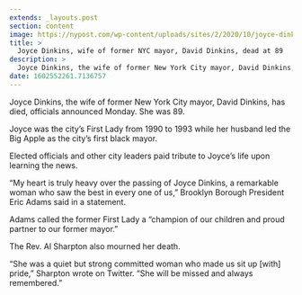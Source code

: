 ```yaml
--- 
extends: _layouts.post 
section: content 
image: https://nypost.com/wp-content/uploads/sites/2/2020/10/joyce-dinkins.jpg?quality=90&strip=all&w=1200 
title: > 
  Joyce Dinkins, wife of former NYC mayor, David Dinkins, dead at 89 
description: > 
  Joyce Dinkins, the wife of former New York City mayor, David Dinkins, has died, officials announced Monday.Joyce was the city’s First Lady from 1990 to 1993 while her husband led the Big Apple as the city’s first black mayor.“My heart is truly heavy over the passing of Joyce Dinkins, a remarkable woman who saw the best in every one of us,” Brooklyn Borough President Eric Adams said in a statement.Adams called the former First Lady a “champion of our children and proud partner to our former mayor.”The Rev.“She was a quiet but strong committed woman who made us sit up [with] pride,” Sharpton wrote on Twitter. 
date: 1602552261.7136757 
--- 
```

Joyce Dinkins, the wife of former New York City mayor, David Dinkins, has died, officials announced Monday. She was 89.

Joyce was the city’s First Lady from 1990 to 1993 while her husband led the Big Apple as the city’s first black mayor.

Elected officials and other city leaders paid tribute to Joyce’s life upon learning the news.

“My heart is truly heavy over the passing of Joyce Dinkins, a remarkable woman who saw the best in every one of us,” Brooklyn Borough President Eric Adams said in a statement.

Adams called the former First Lady a “champion of our children and proud partner to our former mayor.”

The Rev. Al Sharpton also mourned her death.

“She was a quiet but strong committed woman who made us sit up [with] pride,” Sharpton wrote on Twitter. “She will be missed and always remembered.”